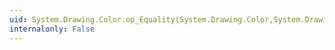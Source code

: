 ```yaml
---
uid: System.Drawing.Color.op_Equality(System.Drawing.Color,System.Drawing.Color)
internalonly: False
---
```

